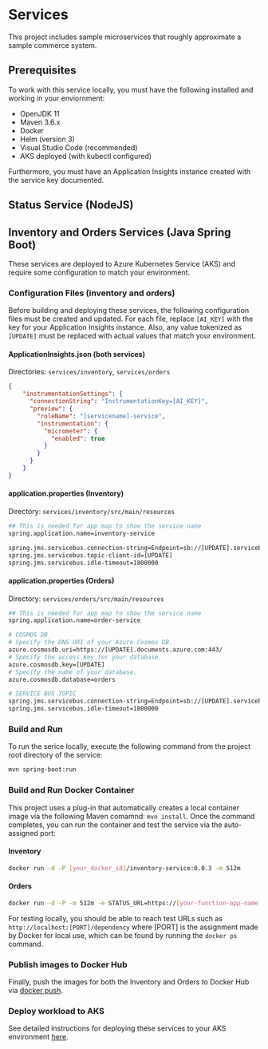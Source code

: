 # Services

This project includes sample microservices that roughly approximate a sample commerce system.

## Prerequisites

To work with this service locally, you must have the following installed and working in your enviornment:

* OpenJDK 11
* Maven 3.6.x
* Docker
* Helm (version 3)
* Visual Studio Code (recommended)
* AKS deployed (with kubectl configured)

Furthermore, you must have an Application Insights instance created with the service key documented.

## Status Service (NodeJS)

## Inventory and Orders Services (Java Spring Boot)

These services are deployed to Azure Kubernetes Service (AKS) and require some configuration to match your environment.

### Configuration Files (inventory and orders)

Before building and deploying these services, the following configuration files must be created and updated. For each file, replace `[AI_KEY]` with the key for your Application Insights instance. Also, any value tokenized as `[UPDATE]` must be replaced with actual values that match your environment.

#### ApplicationInsights.json (both services)

Directories: `services/inventory`, `services/orders`

```json
{
    "instrumentationSettings": {
      "connectionString": "InstrumentationKey=[AI_KEY]",
      "preview": {
        "roleName": "[servicename]-service",
        "instrumentation": {
          "micrometer": {
            "enabled": true
          }
        }
      }
    }
}
```

#### application.properties (Inventory)

Directory: `services/inventory/src/main/resources`

```bash
## This is needed for app map to show the service name
spring.application.name=inventory-service

spring.jms.servicebus.connection-string=Endpoint=sb://[UPDATE].servicebus.windows.net/;SharedAccessKeyName=order-receiver;SharedAccessKey=[UPDATE];EntityPath=orders
spring.jms.servicebus.topic-client-id=[UPDATE]
spring.jms.servicebus.idle-timeout=1800000
```

#### application.properties (Orders)

Directory: `services/orders/src/main/resources`

```bash
## This is needed for app map to show the service name
spring.application.name=order-service

# COSMOS DB
# Specify the DNS URI of your Azure Cosmos DB.
azure.cosmosdb.uri=https://[UPDATE].documents.azure.com:443/
# Specify the access key for your database.
azure.cosmosdb.key=[UPDATE]
# Specify the name of your database.
azure.cosmosdb.database=orders

# SERVICE BUS TOPIC
spring.jms.servicebus.connection-string=Endpoint=sb://[UPDATE].servicebus.windows.net/;SharedAccessKeyName=order-producer;SharedAccessKey=[UPDATE];EntityPath=orders
spring.jms.servicebus.idle-timeout=1800000
```

### Build and Run

To run the serice locally, execute the following command from the project root directory of the service:

```bash
mvn spring-boot:run
```

### Build and Run Docker Container

This project uses a plug-in that automatically creates a local container image via the following Maven comamnd: `mvn install`. Once the command completes, you can run the container and test the service via the auto-assigned port:

#### Inventory

```bash
docker run -d -P [your_docker_id]/inventory-service:0.0.3 -m 512m
```

#### Orders

```bash
docker run -d -P -m 512m -e STATUS_URL=https://[your-function-app-name].azurewebsites.net/api/getstatus?code=[your-function-app-code] [your_docker_id]/order-service:0.0.3
```

For testing locally, you should be able to reach test URLs such as `http://localhost:[PORT]/dependency` where [PORT] is the assignment made by Docker for local use, which can be found by running the `docker ps` command.

### Publish images to Docker Hub

Finally, push the images for both the Inventory and Orders to Docker Hub via [docker push](https://docs.docker.com/engine/reference/commandline/push/).

### Deploy workload to AKS

See detailed instructions for deploying these services to your AKS environment [here](../deployment/README.MD).
